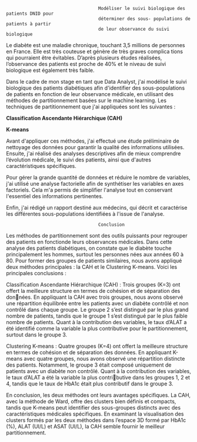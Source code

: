                                        Modéliser le suivi biologique des patients DNID pour
                                       déterminer des sous- populations de patients à partir
                                       de leur observance du suivi biologique

Le diabète est une maladie chronique, touchant 3,5 millions de personnes en France. Elle est très couteuse et génère de très graves complica tions qui pourraient être évitables. 
D’après plusieurs études réalisées, l’observance des patients est proche de 40% et le niveau de suivi biologique est également très faible.

Dans le cadre de mon stage en tant que Data Analyst, j'ai modélisé le suivi biologique des patients diabétiques afin d'identifier des sous-populations de patients en fonction de leur observance médicale, en utilisant des méthodes de partitionnement basées sur le machine learning. Les techniques de partitionnement que j'ai appliquées sont les suivantes :

 **Classification Ascendante Hiérarchique (CAH)**
 
 **K-means**

 Avant d'appliquer ces méthodes, j'ai effectué une étude préliminaire de nettoyage des données pour garantir la qualité des informations utilisées. Ensuite, j'ai réalisé des analyses descriptives afin de mieux comprendre l’évolution médicale, le suivi des patients, ainsi que d'autres caractéristiques spécifiques.

Pour gérer la grande quantité de données et réduire le nombre de variables, j'ai utilisé une analyse factorielle afin de synthétiser les variables en axes factoriels. Cela m'a permis de simplifier l'analyse tout en conservant l'essentiel des informations pertinentes.

Enfin, j'ai rédigé un rapport destiné aux médecins, qui décrit et caractérise les différentes sous-populations identifiées à l'issue de l'analyse.



                                       Conclusion

Les méthodes de partitionnement sont des outils puissants pour regrouper des patients en fonctionde leurs observances médicales. Dans cette analyse des patients diabétiques, on constate que le diabète
touche principalement les hommes, surtout les personnes nées aux années 60 à 80. Pour former des groupes de patients similaires, nous avons appliqué deux méthodes principales :
la CAH et le Clustering K-means. Voici les principales conclusions :

Classification Ascendante Hiérarchique (CAH) :
Trois groupes (K=3) ont offert la meilleure structure en termes de cohésion et de séparation des données. En appliquant la CAH avec trois groupes, nous avons observé une répartition équilibrée entre les patients avec un diabète contrôlé et non contrôlé dans chaque groupe. Le groupe 2 s’est distingué par le plus grand nombre de patients, tandis que le groupe 1 s’est distingué par le plus faible nombre
de patients. Quant à la contribution des variables, le taux d’ALAT a été identifié comme la variable la plus contributive pour le partitionnement, surtout dans le groupe 3.

Clustering K-means :
Quatre groupes (K=4) ont offert la meilleure structure en termes de cohésion et de séparation des données. En appliquant K-means avec quatre groupes, nous avons observé une répartition distincte
des patients. Notamment, le groupe 3 était composé uniquement de patients avec un diabète non contrôlé. Quant à la contribution des variables, le taux d’ALAT a été la variable la plus contributive dans les groupes 1, 2 et 4, tandis que le taux de HbA1c était plus contributif dans le groupe 3.

En conclusion, les deux méthodes ont leurs avantages spécifiques. La CAH, avec la méthode de Ward, offre des clusters bien définis et compacts, tandis que K-means peut identifier des sous-groupes
distincts avec des caractéristiques médicales spécifiques. En examinant la visualisation des clusters formés par les deux méthodes dans l’espace 3D formé par HbA1c (%), ALAT (UI/L) et ASAT
(UI/L), la CAH semble fournir le meilleur partitionnement.

